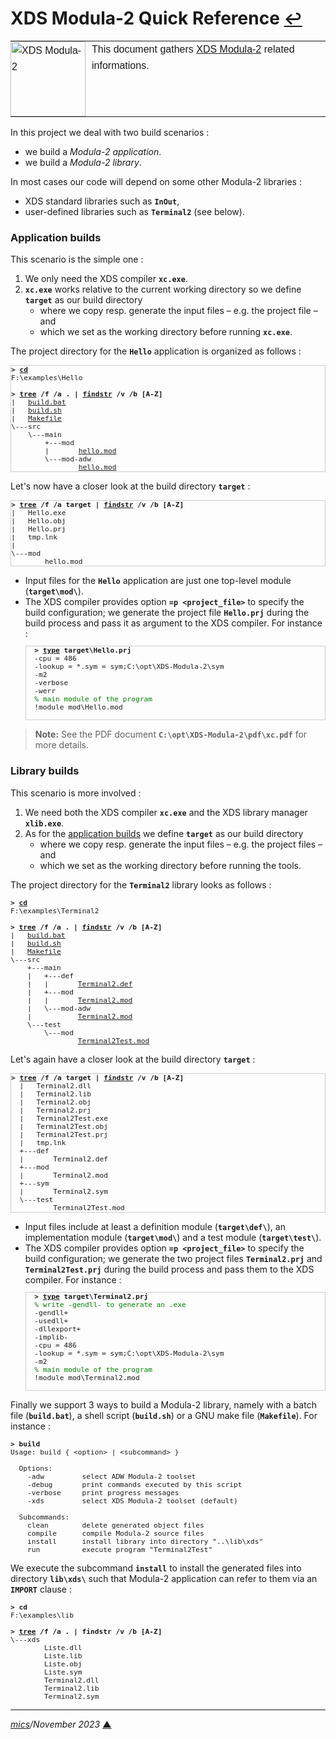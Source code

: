 # <span id="top">XDS Modula-2 Quick Reference</span> <span style="font-size:90%;">[↩](README.md#top)</span>

<table style="font-family:Helvetica,Arial;line-height:1.6;">
  <tr>
  <td style="border:0;padding:0 10px 0 0;;min-width:120px;"><a href="https://"><img src="docs/imagess/m2.svg" width="120" alt="XDS Modula-2"/></a></td>
  <td style="border:0;padding:0;vertical-align:text-top;">This document gathers <a href="https://" rel="external">XDS Modula-2</a> related informations.
  </td>
  </tr>
</table>

In this project we deal with two build scenarios :
- we build a *Modula-2 application*.
- we build a *Modula-2 library*.

In most cases our code will depend on some other Modula-2 libraries :
- XDS standard libraries such as **`InOut`**,
- user-defined libraries such as **`Terminal2`** (see below).

### <span id="application">Application builds</span>

This scenario is the simple one :
1. We only need the XDS compiler **`xc.exe`**.
2. **`xc.exe`** works relative to the current working directory so we define **`target`** as our build directory
   - where we copy resp. generate the input files &ndash; e.g. the project file &ndash; and
   - which we set as the working directory before running **`xc.exe`**.

The project directory for the **`Hello`** application is organized as follows :

<pre style="font-size:80%;border:1px solid #cccccc;">
<b>&gt; <a href="https://learn.microsoft.com/fr-fr/windows-server/administration/windows-commands/cd">cd</a></b>
F:\examples\Hello
&nbsp;
<b>&gt; <a href="https://learn.microsoft.com/en-us/windows-server/administration/windows-commands/tree">tree</a> /f /a . | <a href="https://learn.microsoft.com/en-us/windows-server/administration/windows-commands/findstr">findstr</a> /v /b [A-Z]</b>
|   <a href="./examples/Hello/build.bat">build.bat</a>
|   <a href="./examples/Hello/build.sh">build.sh</a>
|   <a href="./examples/Hello/Makefile">Makefile</a>
\---src
    \---main
        +---mod
        |       <a href="./examples/Hello/src/main/mod/hello.mod">hello.mod</a>
        \---mod-adw
                <a href="./examples/Hello/src/main/mod-adw/hello.mod">hello.mod</a>
</pre>

Let's now have a closer look at the build directory **`target`** :

<pre style="font-size:80%;border:1px solid #cccccc;">
<b>&gt; <a href="https://learn.microsoft.com/en-us/windows-server/administration/windows-commands/tree">tree</a> /f /a target | <a href="https://learn.microsoft.com/en-us/windows-server/administration/windows-commands/findstr">findstr</a> /v /b [A-Z]</b>
|   Hello.exe
|   Hello.obj
|   Hello.prj
|   tmp.lnk
|
\---mod
        hello.mod
</pre>

- Input files for the **`Hello`** application are just one top-level module (**`target\mod\`**).
- The XDS compiler provides option **`=p <project_file>`** to specify the build configuration; we generate the project file **`Hello.prj`** during the build process and pass it as argument to the XDS compiler. For instance :
  <pre style="font-size:80%;border:1px solid #cccccc">
    <b>&gt; <a href="https://learn.microsoft.com/en-us/windows-server/administration/windows-commands/type">type</a> target\Hello.prj</b>
    -cpu = 486
    -lookup = *.sym = sym;C:\opt\XDS-Modula-2\sym
    -m2
    -verbose
    -werr
    <span style="color:green;">% main module of the program</span>
    !module mod\Hello.mod
    </pre>

> **Note:** See the PDF document **`C:\opt\XDS-Modula-2\pdf\xc.pdf`** for more details.

<!--=================================================================-->

### <span id="library">Library builds</span> 

This scenario is more involved :
1. We need both the XDS compiler **`xc.exe`** and the XDS library manager **`xlib.exe`**.
2. As for the [application builds](#application) we define **`target`** as our build directory
   - where we copy resp. generate the input files &ndash; e.g. the project files &ndash; and
   - which we set as the working directory before running the tools.

The project directory for the **`Terminal2`** library looks as follows  :

<pre style="font-size:80%;">
<b>&gt; <a href="https://learn.microsoft.com/fr-fr/windows-server/administration/windows-commands/cd">cd</a></b>
F:\examples\Terminal2
&nbsp;
<b>&gt; <a href="https://learn.microsoft.com/en-us/windows-server/administration/windows-commands/tree">tree</a> /f /a . | <a href="https://learn.microsoft.com/en-us/windows-server/administration/windows-commands/findstr">findstr</a> /v /b [A-Z]</b>
|   <a href="./examples/Terminal2/build.bat">build.bat</a>
|   <a href="./examples/Terminal2/build.sh">build.sh</a>
|   <a href="./examples/Terminal2/Makefile">Makefile</a>
\---src
    +---main
    |   +---def
    |   |       <a href="./examples/Terminal2/src/main/def/Terminal2.def">Terminal2.def</a>
    |   +---mod
    |   |       <a href="./examples/Terminal2/src/main/mod/Terminal2.mod">Terminal2.mod</a>
    |   \---mod-adw
    |           <a href="./examples/Terminal2/src/main/mod-adw/Terminal2.mod">Terminal2.mod</a>
    \---test
        \---mod
                <a href="./examples/Terminal2/src/test/mod/Terminal2Test.mod">Terminal2Test.mod</a>
</pre>

Let's again have a closer look at the build directory **`target`** :

<pre style="font-size:80%;border:1px solid #cccccc;">
<b>&gt; <a href="https://learn.microsoft.com/en-us/windows-server/administration/windows-commands/tree">tree</a> /f /a target | <a href="https://learn.microsoft.com/en-us/windows-server/administration/windows-commands/findstr">findstr</a> /v /b [A-Z]</b>
  |   Terminal2.dll
  |   Terminal2.lib
  |   Terminal2.obj
  |   Terminal2.prj
  |   Terminal2Test.exe
  |   Terminal2Test.obj
  |   Terminal2Test.prj
  |   tmp.lnk
  +---def
  |       Terminal2.def
  +---mod
  |       Terminal2.mod
  +---sym
  |       Terminal2.sym
  \---test
          Terminal2Test.mod
</pre>

- Input files include at least a definition module (**`target\def\`**), an implementation module (**`target\mod\`**) and a test module (**`target\test\`**).
- The XDS compiler provides option **`=p <project_file>`** to specify the build configuration; we generate the two project files **`Terminal2.prj`** and **`Terminal2Test.prj`** during the build process and pass them to the XDS compiler. For instance :
  <pre style="font-size:80%;border:1px solid #cccccc">
    <b>&gt; <a href="https://learn.microsoft.com/en-us/windows-server/administration/windows-commands/type">type</a> target\Terminal2.prj</b>
    <span style="color:green;">% write -gendll- to generate an .exe</span>
    -gendll+
    -usedll+
    -dllexport+
    -implib-
    -cpu = 486
    -lookup = *.sym = sym;C:\opt\XDS-Modula-2\sym
    -m2
    <span style="color:green;">% main module of the program</span>
    !module mod\Terminal2.mod
    </pre>

Finally we support 3 ways to build a Modula-2 library, namely with a batch file (**`build.bat`**), a shell script (**`build.sh`**) or a GNU make file (**`Makefile`**). For instance :
<pre style="font-size:80%;">
<b>&gt; build</b>
Usage: build { &lt;option&gt; | &lt;subcommand&gt; }
&nbsp;
  Options:
    -adw         select ADW Modula-2 toolset
    -debug       print commands executed by this script
    -verbose     print progress messages
    -xds         select XDS Modula-2 toolset (default)
&nbsp;
  Subcommands:
    clean        delete generated object files
    compile      compile Modula-2 source files
    install      install library into directory "..\lib\xds"
    run          execute program "Terminal2Test"
</pre> 

We execute the subcommand **`install`** to install the generated files into directory **`lib\xds\`** such that Modula-2 application can refer to them via an **`IMPORT`** clause :

<pre style="font-size:80%;">
<b>&gt; cd</b>
F:\examples\lib
&nbsp;
<b>&gt; <a href="https://learn.microsoft.com/en-us/windows-server/administration/windows-commands/tree">tree</a> /f /a . | findstr /v /b [A-Z]</b>
\---xds
        Liste.dll
        Liste.lib
        Liste.obj
        Liste.sym
        Terminal2.dll
        Terminal2.lib
        Terminal2.sym
</pre>

***

*[mics](https://lampwww.epfl.ch/~michelou/)/November 2023* [**&#9650;**](#top)  <!-- February 2023 -->

<span id="bottom">&nbsp;</span>

<!-- href links -->
